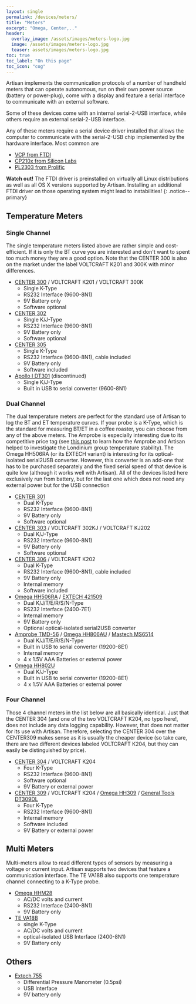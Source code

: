 ```yaml
---
layout: single
permalink: /devices/meters/
title: "Meters"
excerpt: "Omega, Center,.."
header:
  overlay_image: /assets/images/meters-logo.jpg
  image: /assets/images/meters-logo.jpg
  teaser: assets/images/meters-logo.jpg
toc: true
toc_label: "On this page"
toc_icon: "cog"
---
```

Artisan implements the communication protocols of a number of handheld meters that can operate autonomous, run on their own power source (battery or power-plug), come with a display and feature a serial interface to communicate with an external software.

Some of these devices come with an internal serial-2-USB interface, while others require an external serial-2-USB interface.

Any of these meters require a serial device driver installed that allows the computer to communicate with the serial-2-USB chip implemented by the hardware interface. Most common are

+ [VCP from FTDI](http://www.ftdichip.com/Drivers/VCP.htm)
+ [CP210x from Silicon Labs](http://www.silabs.com/products/mcu/Pages/USBtoUARTBridgeVCPDrivers.aspx)
+ [PL2303 from Prolific](http://prolificusa.com/pl-2303hx-drivers/)

**Watch out!** The FTDI driver is preinstalled on virtually all Linux distributions as well as all OS X versions supported by Artisan. Installing an additional FTDI driver on those operating system might lead to instabilities!
{: .notice--primary}

## Temperature Meters

### Single Channel

The single temperature meters listed above are rather simple and cost-efficient. If it is only the BT curve you are interested and don't want to spent too much money they are a good option. Note that the CENTER 300 is also on the market under the label VOLTCRAFT K201 and 300K with minor differences.

* [CENTER 300](http://www.centertek.com/products_con.aspx?cid=C_00000011&cpid=C_00000002&pid=P_00000033&pn=proT) / VOLTCRAFT K201 / VOLTCRAFT 300K
  - Single K-Type
  - RS232 Interface (9600-8N1)
  - 9V Battery only
  - Software optional
* [CENTER 302](http://www.centertek.com/products_con.aspx?cid=C_00000011&cpid=C_00000002&pid=P_00000035&pn=proT)
  - Single K/J-Type
  - RS232 Interface (9600-8N1)
  - 9V Battery only
  - Software optional
* [CENTER 305](http://www.centertek.com/products_con.aspx?cid=C_00000011&cpid=C_00000002&pid=P_00000038&pn=proT)
  - Single K-Type
  - RS232 Interface (9600-8N1), cable included
  - 9V Battery only
  - Software included
* [Apollo I DT301](http://www.ueitest.com/products/temperature-humidity/dt301) (discontinued)
  - Single K/J-Type
  - Built in USB to serial converter (9600-8N1)

### Dual Channel

The dual temperature meters are perfect for the standard use of Artisan to log the BT and ET temperature curves. If your probe is a K-Type, which is the standard for measuring BT/ET in a coffee roaster, you can choose from any of the above meters. The Amprobe is especially interesting due to its competitive price tag (see [this post](http://artisan-roasterscope.blogspot.de/2013/06/artisan-monitoring-londinium.html) to learn how the Amprobe and Artisan helped to investigate the Londinium group temperature stability). The Omega HH506RA (or its EXTECH variant) is interesting for its optical-isolated serial2USB converter. However, this converter is an add-one that has to be purchased separately and the fixed serial speed of that device is quite low (although it works well with Artisan). All of the devices listed here exclusively run from battery, but for the last one which does not need any external power but for the USB connection

* [CENTER 301](http://www.centertek.com/products_con.aspx?cid=C_00000011&cpid=C_00000002&pid=P_00000034&pn=proT)
  - Dual K-Type
  - RS232 Interface (9600-8N1)
  - 9V Battery only
  - Software optional
* [CENTER 303](http://www.centertek.com/products_con.aspx?cid=C_00000011&cpid=C_00000002&pid=P_00000036&pn=proT) / VOLTCRAFT 302KJ / VOLTCRAFT KJ202
  - Dual K/J-Type
  - RS232 Interface (9600-8N1)
  - 9V Battery only
  - Software optional
* [CENTER 306](http://www.centertek.com/products_con.aspx?cid=C_00000011&cpid=C_00000002&pid=P_00000039&pn=proT) / VOLTCRAFT K202
  - Dual K-Type
  - RS232 Interface (9600-8N1), cable included
  - 9V Battery only
  - Internal memory
  - Software included
* [Omega HH506RA](http://www.omega.com/pptst/HH506A_HH506RA.html) / [EXTECH 421509](http://www.extech.com/instruments/product.asp?catid=64&prodid=410)
  - Dual K/J/T/E/R/S/N-Type
  - RS232 Interface (2400-7E1)
  - Internal memory
  - 9V Battery only
  - Optional optical-isolated serial2USB converter
* [Amprobe TMD-56](http://www.amprobe.com/amprobe/usen/HVAC-Tools/Thermocouple-Thermometers/TMD-56.htm) / [Omega HH806AU](http://www.omega.com/ppt/pptsc.asp?ref=hh806) / [Mastech MS6514](http://www.mastech-group.com/products.php?PNo=89)
  - Dual K/J/T/E/R/S/N-Type
  - Built in USB to serial converter (19200-8E1)
  - Internal memory
  - 4 x 1.5V AAA Batteries or external power
* [Omega HH802U](http://www.omega.com/pptst/HH802_803.html)
  - Dual K/J-Type
  - Built in USB to serial converter (19200-8E1)
  - 4 x 1.5V AAA Batteries or external power

 
### Four Channel

Those 4 channel meters in the list below are all basically identical. Just that the CENTER 304 (and one of the two VOLTCRAFT K204, no typo here!, does not include any data logging capability. However, that does not matter for its use with Artisan. Therefore, selecting the CENTER 304 over the CENTER309 makes sense as it is usually the cheaper device (so take care, there are two different devices labeled VOLTCRAFT K204, but they can easily be distinguished by price). 

* [CENTER 304](http://www.centertek.com/products_con.aspx?cid=C_00000011&cpid=C_00000002&pid=P_00000037&pn=proT) / VOLTCRAFT K204
  - Four K-Type
  - RS232 Interface (9600-8N1)
  - Software optional
  - 9V Battery or external power
* [CENTER 309](http://www.centertek.com/products_con.aspx?cid=C_00000011&cpid=C_00000002&pid=P_00000042&pn) / VOLTCRAFT K204 / [Omega HH309](http://www.omega.com/pptst/HH309.html) / [General Tools DT309DL](http://www.tequipment.net/GeneralDT309DL.html)
  - Four K-Type
  - RS232 Interface (9600-8N1)
  - Internal memory
  - Software included
  - 9V Battery or external power

## Multi Meters

Multi-meters allow to read different types of sensors by measuring a voltage or current input. Artisan supports two devices that feature a communication interface. The TE VA18B also supports one temperature channel connecting to a K-Type probe.

* [Omega HHM28](http://www.omega.com/pptst/HHM10_20_30.html)
  - AC/DC volts and current
  - RS232 Interface (2400-8N1)
  - 9V Battery only
* [TE VA18B](http://www.mastech.com.cn/html/en/products-va18b.htm)
  - single K-Type
  - AC/DC volts and current
  - optical-isolated USB Interface (2400-8N1)
  - 9V Battery only


## Others

* [Extech 755](http://www.extech.com/display/?id=14489) 
  - Differential Pressure Manometer (0.5psi)
  - USB Interface
  - 9V battery only